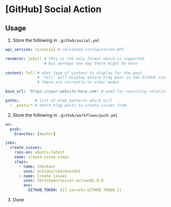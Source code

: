 # [GitHub] Social Action

## Usage

1. Store the following in `.github/social.yml`

```yml
api_version: v1/social # versioned configuration API

renderer: jekyll # this is the only format which is supported
                 # but perhaps one day there might be more
                                 
content: full # what type of content to display for the post 
              # 'full' will display entire blog post in the GitHub issue
              # there are currently no other modes

base_url: 'https://your-website-here.com' # used for resolving relative links

paths:       # list of Glob patterns which will 
  - _posts/* # match blog posts to create issues from
```

2. Store the following in `.github/workflows/push.yml`

```yml
on:
  push:
    branches: [master]

jobs:
  create_issues:
    runs-on: ubuntu-latest
    name: create-issue-steps
    steps:
      - name: Checkout
        uses: actions/checkout@v2
      - name: Create issues
        uses: tbrockman/social-action@1.0.0
        env:
          GITHUB_TOKEN: ${{ secrets.GITHUB_TOKEN }}
```

3. Done
